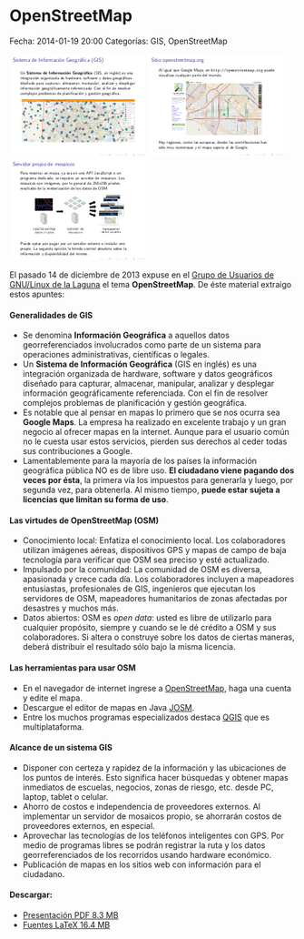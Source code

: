 OpenStreetMap
=============

Fecha: 2014-01-19 20:00
Categorías: GIS, OpenStreetMap

![OSM](openstreetmap/openstreetmap01small.png) ![OSM 2](openstreetmap/openstreetmap02small.png) ![OSM 3](openstreetmap/openstreetmap03small.png)

El pasado 14 de diciembre de 2013 expuse en el [Grupo de Usuarios de GNU/Linux de la Laguna](http://gulag.org.mx) el tema **OpenStreetMap**. De éste material extraigo estos apuntes:

<!-- break -->

#### Generalidades de GIS

* Se denomina **Información Geográfica** a aquellos datos georreferenciados involucrados como parte de un sistema para operaciones administrativas, científicas o legales.
* Un **Sistema de Información Geográfica** (GIS en inglés) es una integración organizada de hardware, software y datos geográficos diseñado para capturar, almacenar, manipular, analizar y desplegar información geográficamente referenciada. Con el fin de resolver complejos problemas de planificación y gestión geográfica.
* Es notable que al pensar en mapas lo primero que se nos ocurra sea **Google Maps**. La empresa ha realizado en excelente trabajo y un gran negocio al ofrecer mapas en la internet. Aunque para el usuario común no le cuesta usar estos servicios, pierden sus derechos al ceder todas sus contribuciones a Google.
* Lamentablemente para la mayoría de los países la información geográfica pública NO es de libre uso. **El ciudadano viene pagando dos veces por ésta**, la primera vía los impuestos para generarla y luego, por segunda vez, para obtenerla. Al mismo tiempo, **puede estar sujeta a licencias que limitan su forma de uso**.

#### Las virtudes de OpenStreetMap (OSM)

* Conocimiento local: Enfatiza el conocimiento local. Los colaboradores utilizan imágenes aéreas, dispositivos GPS y mapas de campo de baja tecnología para verificar que OSM sea preciso y esté actualizado.
* Impulsado por la comunidad: La comunidad de OSM es diversa, apasionada y crece cada día. Los colaboradores incluyen a mapeadores entusiastas, profesionales de GIS, ingenieros que ejecutan los servidores de OSM, mapeadores humanitarios de zonas afectadas por desastres y muchos más.
* Datos abiertos: OSM es _open data_: usted es libre de utilizarlo para cualquier propósito, siempre y cuando se le dé crédito a OSM y sus colaboradores. Si altera o construye sobre los datos de ciertas maneras, deberá distribuir el resultado sólo bajo la misma licencia.

#### Las herramientas para usar OSM

* En el navegador de internet ingrese a [OpenStreetMap](http://www.openstreetmap.org), haga una cuenta y edite el mapa.
* Descargue el editor de mapas en Java [JOSM](https://josm.openstreetmap.de/).
* Entre los muchos programas especializados destaca [QGIS](http://qgis.org/) que es multiplataforma.

#### Alcance de un sistema GIS

* Disponer con certeza y rapidez de la información y las ubicaciones de los puntos de interés. Esto significa hacer búsquedas y obtener mapas inmediatos de escuelas, negocios, zonas de riesgo, etc. desde PC, laptop, tablet o celular.
* Ahorro de costos e independencia de proveedores externos. Al implementar un servidor de mosaicos propio, se ahorrarán costos de proveedores externos, en especial.
* Aprovechar las tecnologías de los teléfonos inteligentes con GPS. Por medio de programas libres se podrán registrar la ruta y los datos georreferenciados de los recorridos usando hardware económico.
* Publicación de mapas en los sitios web con información para el ciudadano.

#### Descargar:

* [Presentación PDF 8.3 MB](openstreetmap/openstreetmap.pdf)
* [Fuentes LaTeX 16.4 MB](openstreetmap/openstreetmap.tar.gz)
